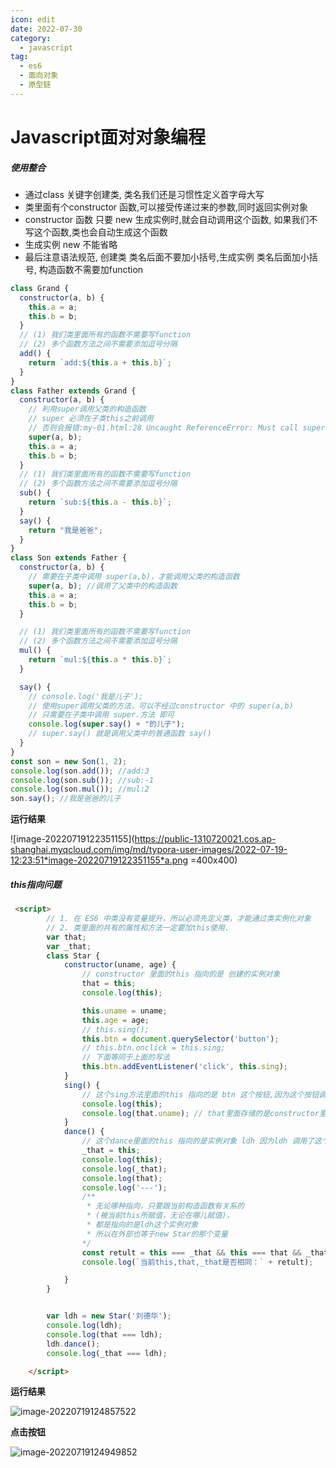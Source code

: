 ```yaml
---
icon: edit
date: 2022-07-30
category:
  - javascript
tag:
  - es6
  - 面向对象
  - 原型链
---
```



# Javascript面对对象编程

##### 使用整合

- 通过class 关键字创建类, 类名我们还是习惯性定义首字母大写
- 类里面有个constructor 函数,可以接受传递过来的参数,同时返回实例对象
- constructor 函数 只要 new 生成实例时,就会自动调用这个函数, 如果我们不写这个函数,类也会自动生成这个函数
- 生成实例 new 不能省略
- 最后注意语法规范, 创建类 类名后面不要加小括号,生成实例 类名后面加小括号, 构造函数不需要加function

```js
class Grand {
  constructor(a, b) {
    this.a = a;
    this.b = b;
  }
  // (1) 我们类里面所有的函数不需要写function
  // (2) 多个函数方法之间不需要添加逗号分隔
  add() {
    return `add:${this.a + this.b}`;
  }
}
class Father extends Grand {
  constructor(a, b) {
    // 利用super调用父类的构造函数
    // super 必须在子类this之前调用
    // 否则会报错:my-01.html:28 Uncaught ReferenceError: Must call super constructor in derived class before accessing 'this' or returning from derived constructor
    super(a, b);
    this.a = a;
    this.b = b;
  }
  // (1) 我们类里面所有的函数不需要写function
  // (2) 多个函数方法之间不需要添加逗号分隔
  sub() {
    return `sub:${this.a - this.b}`;
  }
  say() {
    return "我是爸爸";
  }
}
class Son extends Father {
  constructor(a, b) {
    // 需要在子类中调用 super(a,b)，才能调用父类的构造函数
    super(a, b); //调用了父类中的构造函数
    this.a = a;
    this.b = b;
  }

  // (1) 我们类里面所有的函数不需要写function
  // (2) 多个函数方法之间不需要添加逗号分隔
  mul() {
    return `mul:${this.a * this.b}`;
  }

  say() {
    // console.log('我是儿子');
    // 使用super调用父类的方法，可以不经过constructor 中的 super(a,b)
    // 只需要在子类中调用 super.方法 即可
    console.log(super.say() + "的儿子");
    // super.say() 就是调用父类中的普通函数 say()
  }
}
const son = new Son(1, 2);
console.log(son.add()); //add:3
console.log(son.sub()); //sub:-1
console.log(son.mul()); //mul:2
son.say(); //我是爸爸的儿子

```

**运行结果**

![image-20220719122351155](https://public-1310720021.cos.ap-shanghai.myqcloud.com/img/md/typora-user-images/2022-07-19-12:23:51*image-20220719122351155*a.png =400x400)



##### this指向问题

```html
 <script>
        // 1. 在 ES6 中类没有变量提升，所以必须先定义类，才能通过类实例化对象
        // 2. 类里面的共有的属性和方法一定要加this使用.
        var that;
        var _that;
        class Star {
            constructor(uname, age) {
                // constructor 里面的this 指向的是 创建的实例对象
                that = this;
                console.log(this);

                this.uname = uname;
                this.age = age;
                // this.sing();
                this.btn = document.querySelector('button');
                // this.btn.onclick = this.sing;
                // 下面等同于上面的写法
                this.btn.addEventListener('click', this.sing);
            }
            sing() {
                // 这个sing方法里面的this 指向的是 btn 这个按钮,因为这个按钮调用了这个函数
                console.log(this);
                console.log(that.uname); // that里面存储的是constructor里面的this
            }
            dance() {
                // 这个dance里面的this 指向的是实例对象 ldh 因为ldh 调用了这个函数
                _that = this;
                console.log(this);
                console.log(_that);
                console.log(that);
                console.log('---');
                /**
                 * 无论哪种指向，只要跟当前构造函数有关系的 
                 * (被当前this所赋值，无论在哪儿赋值)，
                 * 都是指向的是ldh这个实例对象
                 * 所以在外部也等于new Star的那个变量
                */
                const retult = this === _that && this === that && _that === that
                console.log(`当前this,that,_that是否相同：` + retult);

            }
        }


        var ldh = new Star('刘德华');
        console.log(ldh);
        console.log(that === ldh);
        ldh.dance();
        console.log(_that === ldh);

    </script>
```

**运行结果**

![image-20220719124857522](https://public-1310720021.cos.ap-shanghai.myqcloud.com/img/md/typora-user-images/2022-07-19-12:48:57*image-20220719124857522*9.png)

**点击按钮**

![image-20220719124949852](https://public-1310720021.cos.ap-shanghai.myqcloud.com/img/md/typora-user-images/2022-07-19-12:49:49*image-20220719124949852*d.png)